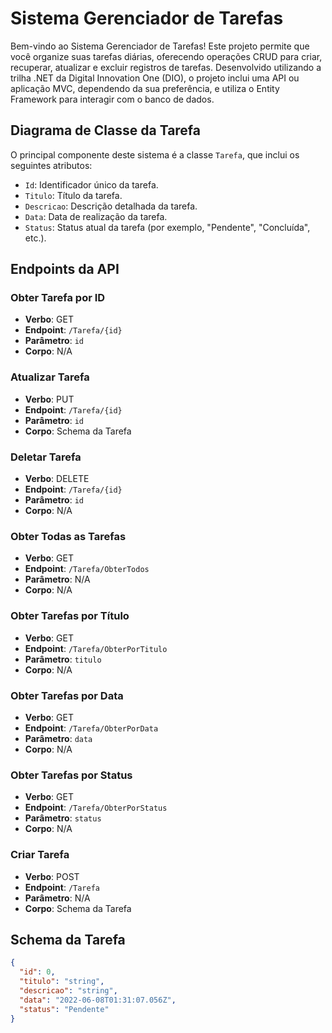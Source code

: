 # Sistema Gerenciador de Tarefas

Bem-vindo ao Sistema Gerenciador de Tarefas! Este projeto permite que você organize suas tarefas diárias, oferecendo operações CRUD para criar, recuperar, atualizar e excluir registros de tarefas. Desenvolvido utilizando a trilha .NET da Digital Innovation One (DIO), o projeto inclui uma API ou aplicação MVC, dependendo da sua preferência, e utiliza o Entity Framework para interagir com o banco de dados.

## Diagrama de Classe da Tarefa

O principal componente deste sistema é a classe `Tarefa`, que inclui os seguintes atributos:

- `Id`: Identificador único da tarefa.
- `Titulo`: Título da tarefa.
- `Descricao`: Descrição detalhada da tarefa.
- `Data`: Data de realização da tarefa.
- `Status`: Status atual da tarefa (por exemplo, "Pendente", "Concluída", etc.).

## Endpoints da API

### Obter Tarefa por ID
- **Verbo**: GET
- **Endpoint**: `/Tarefa/{id}`
- **Parâmetro**: `id`
- **Corpo**: N/A

### Atualizar Tarefa
- **Verbo**: PUT
- **Endpoint**: `/Tarefa/{id}`
- **Parâmetro**: `id`
- **Corpo**: Schema da Tarefa

### Deletar Tarefa
- **Verbo**: DELETE
- **Endpoint**: `/Tarefa/{id}`
- **Parâmetro**: `id`
- **Corpo**: N/A

### Obter Todas as Tarefas
- **Verbo**: GET
- **Endpoint**: `/Tarefa/ObterTodos`
- **Parâmetro**: N/A
- **Corpo**: N/A

### Obter Tarefas por Título
- **Verbo**: GET
- **Endpoint**: `/Tarefa/ObterPorTitulo`
- **Parâmetro**: `titulo`
- **Corpo**: N/A

### Obter Tarefas por Data
- **Verbo**: GET
- **Endpoint**: `/Tarefa/ObterPorData`
- **Parâmetro**: `data`
- **Corpo**: N/A

### Obter Tarefas por Status
- **Verbo**: GET
- **Endpoint**: `/Tarefa/ObterPorStatus`
- **Parâmetro**: `status`
- **Corpo**: N/A

### Criar Tarefa
- **Verbo**: POST
- **Endpoint**: `/Tarefa`
- **Parâmetro**: N/A
- **Corpo**: Schema da Tarefa

## Schema da Tarefa

```json
{
  "id": 0,
  "titulo": "string",
  "descricao": "string",
  "data": "2022-06-08T01:31:07.056Z",
  "status": "Pendente"
}
